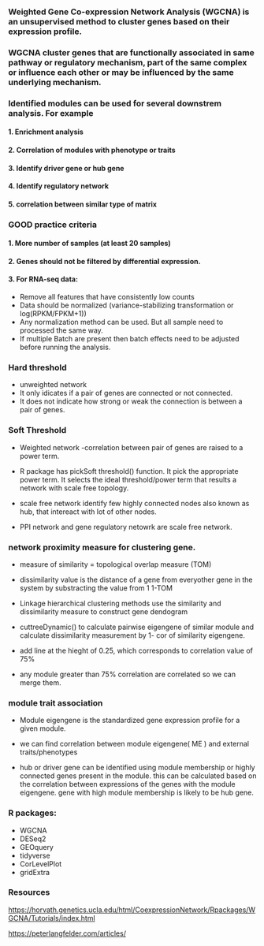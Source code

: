 ### Weighted Gene Co-expression Network Analysis (WGCNA) is an unsupervised method to cluster genes based on their expression profile. 

### WGCNA cluster genes that are functionally associated in same pathway or regulatory mechanism, part of the same complex or influence each other or may be influenced by the same underlying mechanism.

### Identified modules can be used for several downstrem analysis. For example

#### 1. Enrichment analysis
#### 2. Correlation of modules with phenotype or traits
#### 3. Identify driver gene or hub gene
#### 4. Identify regulatory network
#### 5. correlation between similar type of matrix

### GOOD practice criteria
#### 1. More number of samples (at least 20 samples)
#### 2. Genes should not be filtered by differential expression.
#### 3. For RNA-seq data:

- Remove all features that have consistently low counts
- Data should be normalized (variance-stabilizing transformation or log(RPKM/FPKM+1))
- Any normalization method can be used. But all sample need to processed the same way.
- If multiple Batch are present then batch effects need to be adjusted before running the analysis.

### Hard threshold

- unweighted network
- It only idicates if a pair of genes are connected or not connected.
- It does not indicate how strong or weak the connection is between a pair of genes.

### Soft Threshold

- Weighted network
-correlation between pair of genes are raised to a power term. 

- R package has pickSoft threshold() function. It pick the appropriate power term. It selects the ideal threshold/power term that results a network with scale free topology.

- scale free network identify few highly connected nodes also known as hub, that intereact with lot of other nodes.

- PPI network and gene regulatory netowrk are scale free network.


### network proximity measure for clustering gene.

- measure of similarity = topological overlap measure (TOM)

- dissimilarity value is the distance of a gene from everyother gene in the system by substracting
the value from 1
1-TOM 

- Linkage hierarchical clustering methods use the similarity and dissimilarity measure to construct gene dendogram 

- cuttreeDynamic()
to calculate pairwise eigengene of similar module and calculate dissimilarity measurement by 1- cor of similarity eigengene.

- add line at the hieght of 0.25, which corresponds to correlation value of 75% 

- any module greater than 75% correlation are correlated so we can merge them.

### module trait association

- Module eigengene is the standardized gene expression profile for a given module.

- we can find correlation between module eigengene( ME ) and external traits/phenotypes

- hub or driver gene can be identified using module membership or highly connected genes present in the module. this can be calculated based on the correlation between expressions of the genes with the module eigengene. gene with high module membership is likely to be hub gene.

### R packages:
- WGCNA
- DESeq2
- GEOquery
- tidyverse
- CorLevelPlot
- gridExtra


### Resources

https://horvath.genetics.ucla.edu/html/CoexpressionNetwork/Rpackages/WGCNA/Tutorials/index.html

https://peterlangfelder.com/articles/


